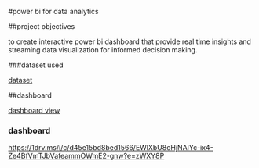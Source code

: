 #power bi for data analytics

##project objectives

 to create interactive power bi dashboard that provide real time insights and streaming data visualization for informed decision making.

###dataset used

<a href="https://github.com/MeshakBurla/sample/commit/e96929d8960d9d2f2d82b31b84e2e351551fd9dc">dataset</a>

##dashboard

<a href="https://github.com/MeshakBurla/power-bi-for-data-analytics/commit/b262e76d7cfea907162bf1b90600850dd684fd71">dashboard view</a>

### dashboard


https://1drv.ms/i/c/d45e15bd8bed1566/EWlXbU8oHjNAlYc-ix4-Ze4BfVmTJbVafeammOWmE2-gnw?e=zWXY8P
